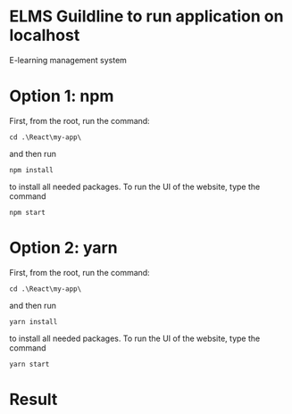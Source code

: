 # ELMS Guildline  to  run  application  on  localhost
E-learning management system

# Option 1: npm
First, from the root, run the command:
```
cd .\React\my-app\
```
and then run
```
npm install
```
to install all needed packages.
To run the UI of the website, type the command
```
npm start
```
# Option 2: yarn
First, from the root, run the command:
```
cd .\React\my-app\
```
and then run
```
yarn install
```
to install all needed packages.
To run the UI of the website, type the command
```
yarn start
```
# Result
